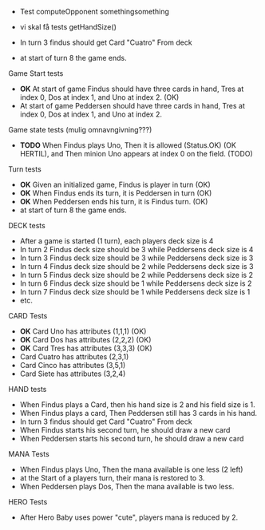 

* Test computeOpponent somethingsomething 
* vi skal få tests getHandSize()

* In turn 3 findus should get Card "Cuatro" From deck
* at start of turn 8 the game ends.

Game Start tests
* **OK** At start of game Findus should have three cards in hand, Tres at index 0, Dos at index 1, and Uno at index 2. (OK)
* At start of game Peddersen should have three cards in hand, Tres at index 0, Dos at index 1, and Uno at index 2.

Game state tests (mulig omnavngivning???) 
* **TODO** When Findus plays Uno, Then it is allowed (Status.OK) (OK HERTIL),
  and Then minion Uno appears at index 0 on the field. (TODO)

Turn tests
* **OK** Given an initialized game, Findus is player in turn (OK)
* **OK** When Findus ends its turn, it is Peddersen in turn (OK)
* **OK** When Peddersen ends his turn, it is Findus turn. (OK)
* at start of turn 8 the game ends.

DECK tests
* After a game is started (1 turn), each players deck size is 4
* In turn 2 Findus deck size should be 3 while Peddersens deck size is 4
* In turn 3 Findus deck size should be 3 while Peddersens deck size is 3
* In turn 4 Findus deck size should be 2 while Peddersens deck size is 3
* In turn 5 Findus deck size should be 2 while Peddersens deck size is 2
* In turn 6 Findus deck size should be 1 while Peddersens deck size is 2
* In turn 7 Findus deck size should be 1 while Peddersens deck size is 1
* etc.

CARD Tests
* **OK** Card Uno has attributes (1,1,1) (OK)
* **OK** Card Dos has attributes (2,2,2) (OK)
* **OK** Card Tres has attributes (3,3,3) (OK)
* Card Cuatro has attributes (2,3,1)
* Card Cinco has attributes (3,5,1)
* Card Siete has attributes (3,2,4)


HAND tests
* When Findus plays a Card, then his hand size is 2 and his field size is 1.
* When Findus plays a card, Then Peddersen still has 3 cards in his hand.
* In turn 3 findus should get Card "Cuatro" From deck
* When Findus starts his second turn, he should draw a new card 
* When Peddersen starts his second turn, he should draw a new card

MANA Tests
* When Findus plays Uno, Then the mana available is one less (2 left)
* at the Start of a players turn, their mana is restored to 3.
* When Peddersen plays Dos, Then the mana available is two less.

HERO Tests
* After Hero Baby uses power "cute", players mana is reduced by 2.